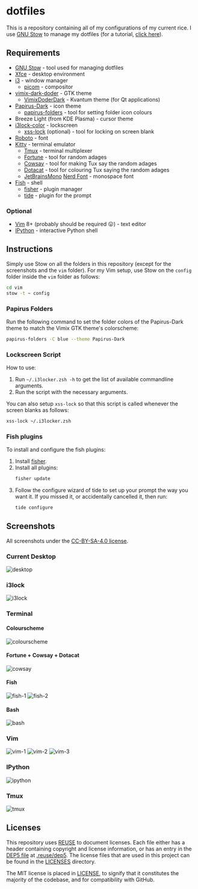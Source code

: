 <!--
SPDX-FileCopyrightText: 2018 Harish Rajagopal <harish.rajagopals@gmail.com>

SPDX-License-Identifier: MIT
-->

# dotfiles

This is a repository containing all of my configurations of my current rice.
I use [GNU Stow](https://www.gnu.org/software/stow/) to manage my dotfiles (for a tutorial, [click here](https://alexpearce.me/2016/02/managing-dotfiles-with-stow/)).

## Requirements
* [GNU Stow](https://www.gnu.org/software/stow/) - tool used for managing dotfiles
* [Xfce](https://gitlab.xfce.org) - desktop environment
* [i3](https://github.com/i3/i3) - window manager
    * [picom](https://github.com/yshui/picom) - compositor
* [vimix-dark-doder](https://github.com/vinceliuice/vimix-gtk-themes) - GTK theme
    * [VimixDoderDark](https://github.com/vinceliuice/vimix-kde) - Kvantum theme (for Qt applications)
* [Papirus-Dark](https://github.com/PapirusDevelopmentTeam/papirus-icon-theme) - icon theme
    * [papirus-folders](https://github.com/PapirusDevelopmentTeam/papirus-folders) - tool for setting folder icon colours
* Breeze Light (from KDE Plasma) - cursor theme
* [i3lock-color](https://github.com/Raymo111/i3lock-color) - lockscreen
    * [xss-lock](https://bitbucket.org/raymonad/xss-lock/src/master/) (optional) - tool for locking on screen blank
* [Roboto](https://fonts.google.com/specimen/Roboto) - font
* [Kitty](https://sw.kovidgoyal.net/kitty/) - terminal emulator
    * [Tmux](https://github.com/tmux/tmux) - terminal multiplexer
    * [Fortune](https://github.com/shlomif/fortune-mod) - tool for random adages
    * [Cowsay](https://github.com/tnalpgge/rank-amateur-cowsay) - tool for making Tux say the random adages
    * [Dotacat](https://gitlab.scd31.com/stephen/dotacat) - tool for colouring Tux saying the random adages
    * [JetBrainsMono](https://www.jetbrains.com/lp/mono/) [Nerd Font](https://github.com/ryanoasis/nerd-fonts) - monospace font
* [Fish](https://fishshell.com) - shell
    * [fisher](https://github.com/jorgebucaran/fisher) - plugin manager
    * [tide](https://github.com/IlanCosman/tide) - plugin for the prompt

### Optional
* [Vim](https://github.com/vim/vim/) 8+ (probably should be required :stuck_out_tongue:) - text editor
* [IPython](https://github.com/ipython/ipython) - interactive Python shell

## Instructions
Simply use Stow on all the folders in this repository (except for the screenshots and the `vim` folder).
For my Vim setup, use Stow on the `config` folder inside the `vim` folder as follows:
```sh
cd vim
stow -t ~ config
```

### Papirus Folders
Run the following command to set the folder colors of the Papirus-Dark theme to match the Vimix GTK theme's colorscheme:
```sh
papirus-folders -C blue --theme Papirus-Dark
```

### Lockscreen Script
How to use:
1. Run `~/.i3locker.zsh -h` to get the list of available commandline arguments.
2. Run the script with the necessary arguments.

You can also setup `xss-lock` so that this script is called whenever the screen blanks as follows:
```sh
xss-lock ~/.i3locker.zsh
```

### Fish plugins
To install and configure the fish plugins:
1. Install [fisher](https://github.com/jorgebucaran/fisher).
2. Install all plugins:
    ```sh
    fisher update
    ```
3. Follow the configure wizard of tide to set up your prompt the way you want it. If you missed it, or accidentally cancelled it, then run:
    ```sh
    tide configure
    ```

## Screenshots
All screenshots under the [CC-BY-SA-4.0 license](https://creativecommons.org/licenses/by-sa/4.0/legalcode).

### Current Desktop
![desktop](https://github.com/rharish101/dotfiles/assets/25344287/5680f3dc-0d06-46a9-a660-49fa7cec6141)

### i3lock
![i3lock](./screenshots/i3lock.png)

### Terminal
#### Colourscheme
![colourscheme](https://user-images.githubusercontent.com/25344287/222915927-96398692-42d6-49d3-87b4-d795acae44bb.png)

#### Fortune + Cowsay + Dotacat
![cowsay](https://user-images.githubusercontent.com/25344287/222915930-72de3307-a36f-4eed-9707-ce880c7f2a4d.png)

#### Fish
![fish-1](https://user-images.githubusercontent.com/25344287/222915943-3ec85e6c-e3a9-40ae-8fba-430c08ffd114.png)
![fish-2](https://user-images.githubusercontent.com/25344287/222915946-31735e08-95c0-4d53-9510-36409b1ca9b6.png)

#### Bash
![bash](./screenshots/bash.png)

### Vim
![vim-1](./screenshots/vim-1.png)
![vim-2](./screenshots/vim-2.png)
![vim-3](./screenshots/vim-3.png)

### IPython
![ipython](./screenshots/ipython.png)

### Tmux
![tmux](./screenshots/tmux.png)

## Licenses
This repository uses [REUSE](https://reuse.software/) to document licenses.
Each file either has a header containing copyright and license information, or has an entry in the [DEP5 file](https://www.debian.org/doc/packaging-manuals/copyright-format/1.0/) at [.reuse/dep5](./.reuse/dep5).
The license files that are used in this project can be found in the [LICENSES](./LICENSES) directory.

The MIT license is placed in [LICENSE](./LICENSE), to signify that it constitutes the majority of the codebase, and for compatibility with GitHub.
